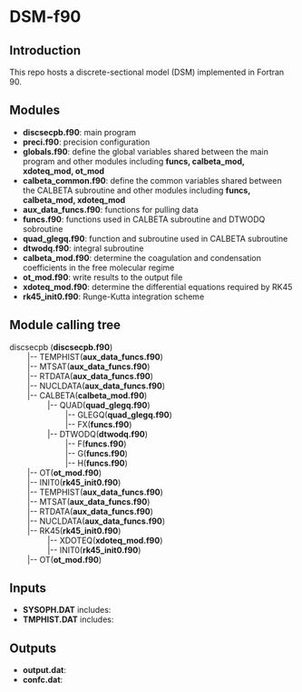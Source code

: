 # DSM-f90

## Introduction

This repo hosts a discrete-sectional model (DSM) implemented in Fortran 90.

## Modules

- **discsecpb.f90**: main program
- **preci.f90**: precision configuration
- **globals.f90**: define the global variables shared between the main program and other modules including **funcs, calbeta\_mod, xdoteq\_mod, ot\_mod**
- **calbeta\_common.f90**: define the common variables shared between the CALBETA subroutine and other modules including **funcs, calbeta\_mod, xdoteq\_mod**
- **aux\_data\_funcs.f90**: functions for pulling data
- **funcs.f90**: functions used in CALBETA subroutine and DTWODQ sobroutine
- **quad\_glegq.f90**: function and subroutine used in CALBETA subroutine
- **dtwodq.f90**: integral subroutine
- **calbeta\_mod.f90**: determine the coagulation and condensation coefficients in the free molecular regime
- **ot\_mod.f90**: write results to the output file
- **xdoteq\_mod.f90**: determine the differential equations required by RK45
- **rk45\_init0.f90**: Runge-Kutta integration scheme

## Module calling tree

discsecpb (**discsecpb.f90**)<br>
&nbsp;&nbsp;&nbsp;&nbsp;&nbsp;&nbsp;&nbsp;&nbsp;|-- TEMPHIST(**aux\_data\_funcs.f90**)<br>
&nbsp;&nbsp;&nbsp;&nbsp;&nbsp;&nbsp;&nbsp;&nbsp;|-- MTSAT(**aux\_data\_funcs.f90**)<br>
&nbsp;&nbsp;&nbsp;&nbsp;&nbsp;&nbsp;&nbsp;&nbsp;|-- RTDATA(**aux\_data\_funcs.f90**)<br>
&nbsp;&nbsp;&nbsp;&nbsp;&nbsp;&nbsp;&nbsp;&nbsp;|-- NUCLDATA(**aux\_data\_funcs.f90**)<br>
&nbsp;&nbsp;&nbsp;&nbsp;&nbsp;&nbsp;&nbsp;&nbsp;|-- CALBETA(**calbeta\_mod.f90**)<br>
&nbsp;&nbsp;&nbsp;&nbsp;&nbsp;&nbsp;&nbsp;&nbsp;&nbsp;&nbsp;&nbsp;&nbsp;&nbsp;&nbsp;&nbsp;&nbsp;&nbsp;|-- QUAD(**quad\_glegq.f90**)<br>
&nbsp;&nbsp;&nbsp;&nbsp;&nbsp;&nbsp;&nbsp;&nbsp;&nbsp;&nbsp;&nbsp;&nbsp;&nbsp;&nbsp;&nbsp;&nbsp;&nbsp;&nbsp;&nbsp;&nbsp;&nbsp;&nbsp;&nbsp;&nbsp;&nbsp;|-- GLEGQ(**quad\_glegq.f90**)<br>
&nbsp;&nbsp;&nbsp;&nbsp;&nbsp;&nbsp;&nbsp;&nbsp;&nbsp;&nbsp;&nbsp;&nbsp;&nbsp;&nbsp;&nbsp;&nbsp;&nbsp;&nbsp;&nbsp;&nbsp;&nbsp;&nbsp;&nbsp;&nbsp;&nbsp;|-- FX(**funcs.f90**)<br>
&nbsp;&nbsp;&nbsp;&nbsp;&nbsp;&nbsp;&nbsp;&nbsp;&nbsp;&nbsp;&nbsp;&nbsp;&nbsp;&nbsp;&nbsp;&nbsp;&nbsp;|-- DTWODQ(**dtwodq.f90**)<br>
&nbsp;&nbsp;&nbsp;&nbsp;&nbsp;&nbsp;&nbsp;&nbsp;&nbsp;&nbsp;&nbsp;&nbsp;&nbsp;&nbsp;&nbsp;&nbsp;&nbsp;&nbsp;&nbsp;&nbsp;&nbsp;&nbsp;&nbsp;&nbsp;&nbsp;|-- F(**funcs.f90**)<br>
&nbsp;&nbsp;&nbsp;&nbsp;&nbsp;&nbsp;&nbsp;&nbsp;&nbsp;&nbsp;&nbsp;&nbsp;&nbsp;&nbsp;&nbsp;&nbsp;&nbsp;&nbsp;&nbsp;&nbsp;&nbsp;&nbsp;&nbsp;&nbsp;&nbsp;|-- G(**funcs.f90**)<br>
&nbsp;&nbsp;&nbsp;&nbsp;&nbsp;&nbsp;&nbsp;&nbsp;&nbsp;&nbsp;&nbsp;&nbsp;&nbsp;&nbsp;&nbsp;&nbsp;&nbsp;&nbsp;&nbsp;&nbsp;&nbsp;&nbsp;&nbsp;&nbsp;&nbsp;|-- H(**funcs.f90**)<br>
&nbsp;&nbsp;&nbsp;&nbsp;&nbsp;&nbsp;&nbsp;&nbsp;|-- OT(**ot\_mod.f90**)<br>
&nbsp;&nbsp;&nbsp;&nbsp;&nbsp;&nbsp;&nbsp;&nbsp;|-- INIT0(**rk45\_init0.f90**)<br>
&nbsp;&nbsp;&nbsp;&nbsp;&nbsp;&nbsp;&nbsp;&nbsp;|-- TEMPHIST(**aux\_data\_funcs.f90**)<br>
&nbsp;&nbsp;&nbsp;&nbsp;&nbsp;&nbsp;&nbsp;&nbsp;|-- MTSAT(**aux\_data\_funcs.f90**)<br>
&nbsp;&nbsp;&nbsp;&nbsp;&nbsp;&nbsp;&nbsp;&nbsp;|-- RTDATA(**aux\_data\_funcs.f90**)<br>
&nbsp;&nbsp;&nbsp;&nbsp;&nbsp;&nbsp;&nbsp;&nbsp;|-- NUCLDATA(**aux\_data\_funcs.f90**)<br>
&nbsp;&nbsp;&nbsp;&nbsp;&nbsp;&nbsp;&nbsp;&nbsp;|-- RK45(**rk45\_init0.f90**)<br>
&nbsp;&nbsp;&nbsp;&nbsp;&nbsp;&nbsp;&nbsp;&nbsp;&nbsp;&nbsp;&nbsp;&nbsp;&nbsp;&nbsp;&nbsp;&nbsp;&nbsp;|-- XDOTEQ(**xdoteq\_mod.f90**)<br>
&nbsp;&nbsp;&nbsp;&nbsp;&nbsp;&nbsp;&nbsp;&nbsp;&nbsp;&nbsp;&nbsp;&nbsp;&nbsp;&nbsp;&nbsp;&nbsp;&nbsp;|-- INIT0(**rk45\_init0.f90**)<br>
&nbsp;&nbsp;&nbsp;&nbsp;&nbsp;&nbsp;&nbsp;&nbsp;|-- OT(**ot\_mod.f90**)<br>

## Inputs

- **SYSOPH.DAT** includes:
- **TMPHIST.DAT** includes:


## Outputs
- **output.dat**:
- **confc.dat**: 
